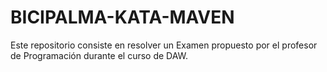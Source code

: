# BICIPALMA-KATA-MAVEN
Este repositorio consiste en resolver un Examen propuesto por el profesor de Programación durante el curso de DAW. 
